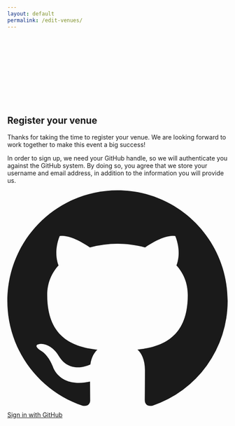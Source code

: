 ```yaml
---
layout: default
permalink: /edit-venues/
---
```


<div class="relative isolate bg-gray-900">
  <div class="mx-auto grid max-w-7xl grid-cols-1 lg:grid-cols-2">
    <div class="relative px-6 pb-20 pt-24 sm:pt-32 lg:static lg:px-8 lg:py-48">
      <div class="mx-auto max-w-xl lg:mx-0 lg:max-w-lg">
        <div class="absolute inset-y-0 left-0 -z-10 w-full overflow-hidden ring-1 ring-white/5 lg:w-1/2">
          <svg class="absolute inset-0 h-full w-full stroke-gray-700 [mask-image:radial-gradient(100%_100%_at_top_right,white,transparent)]" aria-hidden="true">
            <defs>
              <pattern id="54f88622-e7f8-4f1d-aaf9-c2f5e46dd1f2" width="200" height="200" x="100%" y="-1" patternUnits="userSpaceOnUse">
                <path d="M130 200V.5M.5 .5H200" fill="none" />
              </pattern>
            </defs>
            <svg x="100%" y="-1" class="overflow-visible fill-gray-800/20">
              <path d="M-470.5 0h201v201h-201Z" stroke-width="0" />
            </svg>
            <rect width="100%" height="100%" stroke-width="0" fill="url(#54f88622-e7f8-4f1d-aaf9-c2f5e46dd1f2)" />
          </svg>
          <div class="absolute -left-56 top-[calc(100%-13rem)] transform-gpu blur-3xl lg:left-[max(-14rem,calc(100%-59rem))] lg:top-[calc(50%-7rem)]" aria-hidden="true">
            <div class="aspect-[1155/678] w-[72.1875rem] bg-gradient-to-br from-[#80caff] to-[#4f46e5] opacity-20" style="clip-path: polygon(74.1% 56.1%, 100% 38.6%, 97.5% 73.3%, 85.5% 100%, 80.7% 98.2%, 72.5% 67.7%, 60.2% 37.8%, 52.4% 32.2%, 47.5% 41.9%, 45.2% 65.8%, 27.5% 23.5%, 0.1% 35.4%, 17.9% 0.1%, 27.6% 23.5%, 76.1% 2.6%, 74.1% 56.1%)"></div>
          </div>
        </div>
        <h2 class="text-3xl font-bold tracking-tight text-white">Register your venue</h2>
        <p class="mt-6 text-lg leading-8 text-gray-300">Thanks for taking the time to register your venue. We are looking forward to work together to make this event a big success!</p>
        <p class="mt-6 text-lg leading-8 text-gray-300">In order to sign up, we need your GitHub handle, so we will authenticate you against the GitHub system. By doing so, you agree that we store your username and email address, in addition to the information you will provide us.</p>
      </div>
    </div>
    <div id="sign-in" class="px-6 pb-24 pt-20 sm:pb-32 lg:px-8 lg:py-48">
      <div class="mt-6 grid grid-cols-1 gap-4">
          <a href="#" id="sign-in-button" class="flex w-full items-center justify-center gap-3 rounded-md bg-white px-3 py-2 text-sm font-semibold text-gray-900 shadow-sm ring-1 ring-inset ring-gray-300 hover:bg-gray-50 focus-visible:ring-transparent">
            <svg class="h-5 w-5 fill-[#24292F]" fill="currentColor" viewBox="0 0 20 20" aria-hidden="true">
              <path fill-rule="evenodd" d="M10 0C4.477 0 0 4.484 0 10.017c0 4.425 2.865 8.18 6.839 9.504.5.092.682-.217.682-.483 0-.237-.008-.868-.013-1.703-2.782.605-3.369-1.343-3.369-1.343-.454-1.158-1.11-1.466-1.11-1.466-.908-.62.069-.608.069-.608 1.003.07 1.531 1.032 1.531 1.032.892 1.53 2.341 1.088 2.91.832.092-.647.35-1.088.636-1.338-2.22-.253-4.555-1.113-4.555-4.951 0-1.093.39-1.988 1.029-2.688-.103-.253-.446-1.272.098-2.65 0 0 .84-.27 2.75 1.026A9.564 9.564 0 0110 4.844c.85.004 1.705.115 2.504.337 1.909-1.296 2.747-1.027 2.747-1.027.546 1.379.203 2.398.1 2.651.64.7 1.028 1.595 1.028 2.688 0 3.848-2.339 4.695-4.566 4.942.359.31.678.921.678 1.856 0 1.338-.012 2.419-.012 2.747 0 .268.18.58.688.482A10.019 10.019 0 0020 10.017C20 4.484 15.522 0 10 0z" clip-rule="evenodd" />
            </svg>
            <span class="text-sm font-semibold leading-6">Sign in with GitHub</span>
          </a>
      </div>
    </div>
    <div id="form" style="display: none;">
      <form id="venue-registration-form" class="px-6 pb-24 pt-20 sm:pb-32 lg:px-8 lg:py-48">
        <div class="mx-auto max-w-xl lg:mr-0 lg:max-w-lg">
          <div class="grid grid-cols-1 gap-x-8 gap-y-6 sm:grid-cols-2" >
            <!-- Venue Name -->
            <div class="sm:col-span-2">
              <label for="venue-name" class="block text-sm font-semibold leading-6 text-white">Venue Name</label>
              <div class="mt-2.5">
                <input type="text" name="venue-name" required id="venue-name" class="block w-full rounded-md border-0 bg-white/5 px-3.5 py-2 text-white shadow-sm ring-1 ring-inset ring-white/10 focus:ring-2 focus:ring-inset focus:ring-indigo-500 sm:text-sm sm:leading-6">
              </div>
            </div>
            <!-- Venue Location -->
            <div class="sm:col-span-2">
              <label for="location" class="block text-sm font-semibold leading-6 text-white">Location</label>
              <div class="mt-2.5">
                <input type="text" name="location" id="location" required class="block w-full rounded-md border-0 bg-white/5 px-3.5 py-2 text-white shadow-sm ring-1 ring-inset ring-white/10 focus:ring-2 focus:ring-inset focus:ring-indigo-500 sm:text-sm sm:leading-6">
              </div>
            </div>
            <!-- Maximum Number of Participants -->
            <div class="sm:col-span-2">
              <label for="max-participants" class="block text-sm font-semibold leading-6 text-white">Maximum Number of Participants</label>
              <div class="mt-2.5">
                <input type="number" name="max-participants" id="max-participants" class="block w-full rounded-md border-0 bg-white/5 px-3.5 py-2 text-white shadow-sm ring-1 ring-inset ring-white/10 focus:ring-2 focus:ring-inset focus:ring-indigo-500 sm:text-sm sm:leading-6">
              </div>
            </div>
             <!-- Primary Contact Name -->
            <div class="sm:col-span-2">
              <label for="primary-contact-name" class="block text-sm font-semibold leading-6 text-white">Primary Contact Name</label>
              <div class="mt-2.5">
                <input type="text" name="primary-contact-name"  id="primary-contact-name" class="block w-full rounded-md border-0 bg-white/5 px-3.5 py-2 text-white shadow-sm ring-1 ring-inset ring-white/10 focus:ring-2 focus:ring-inset focus:ring-indigo-500 sm:text-sm sm:leading-6">
              </div>
            </div>
            <!-- Primary Email -->
            <div>
              <label for="primary-email" class="block text-sm font-semibold leading-6 text-white">Primary Email</label>
              <div class="mt-2.5">
                <input type="email" name="primary-email" id="primary-email" required class="block w-full rounded-md border-0 bg-white/5 px-3.5 py-2 text-white shadow-sm ring-1 ring-inset ring-white/10 focus:ring-2 focus:ring-inset focus:ring-indigo-500 sm:text-sm sm:leading-6">
              </div>
            </div>
            <!-- Primary Phone -->
            <div>
              <label for="primary-phone" class="block text-sm font-semibold leading-6 text-white">Primary Phone</label>
              <div class="mt-2.5">
                <input type="tel" name="primary-phone" id="primary-phone" required class="block w-full rounded-md border-0 bg-white/5 px-3.5 py-2 text-white shadow-sm ring-1 ring-inset ring-white/10 focus:ring-2 focus:ring-inset focus:ring-indigo-500 sm:text-sm sm:leading-6">
              </div>
            </div>
            <!-- Secondary Contact Name -->
            <div class="sm:col-span-2">
              <label for="secondary-contact-name" class="block text-sm font-semibold leading-6 text-white">Secondary Contact Name</label>
              <div class="mt-2.5">
                <input type="text" name="secondary-contact-name"  id="secondary-contact-name" class="block w-full rounded-md border-0 bg-white/5 px-3.5 py-2 text-white shadow-sm ring-1 ring-inset ring-white/10 focus:ring-2 focus:ring-inset focus:ring-indigo-500 sm:text-sm sm:leading-6">
              </div>
            </div>
            <!-- Secondary Email -->
            <div>
              <label for="secondary-email" class="block text-sm font-semibold leading-6 text-white">Secondary Email</label>
              <div class="mt-2.5">
                <input type="email" name="secondary-email" id="secondary-email" class="block w-full rounded-md border-0 bg-white/5 px-3.5 py-2 text-white shadow-sm ring-1 ring-inset ring-white/10 focus:ring-2 focus:ring-inset focus:ring-indigo-500 sm:text-sm sm:leading-6">
              </div>
            </div>
            <!-- Secondary Phone -->
            <div>
              <label for="secondary-phone" class="block text-sm font-semibold leading-6 text-white">Secondary Phone</label>
              <div class="mt-2.5">
                <input type="tel" name="secondary-phone" id="secondary-phone" class="block w-full rounded-md border-0 bg-white/5 px-3.5 py-2 text-white shadow-sm ring-1 ring-inset ring-white/10 focus:ring-2 focus:ring-inset focus:ring-indigo-500 sm:text-sm sm:leading-6">
              </div>
            </div>
          </div>
          <div class="mt-8 flex justify-end">
            <button type="submit" class="rounded-md bg-indigo-500 px-3.5 py-2.5 text-center text-sm font-semibold text-white shadow-sm hover:bg-indigo-400 focus-visible:outline focus-visible:outline-2 focus-visible:outline-offset-2 focus-visible:outline-indigo-500">Register Venue</button>
          </div>
        </div>
      </form>
    </div>
    <div id="venue-registration-success" style="display: none;">
      <div class="px-6 pb-24 pt-20 sm:pb-32 lg:px-8 lg:py-48">
        <div class="mx-auto max-w-xl lg:mr-0 lg:max-w-lg">
          <div class="" >
            <div class="mt-4 text-center">
              <h3 class="text-3xl font-bold ">Venue Registration Successful!</h3>
              <div class="mt-4">
                <p class="mt-6 text-lg leading-8 text-gray-300">Thank you for registering your venue. We will be in touch with you shortly by inviting you to our GitHub repo, so check your notifications. </p>
              </div>
            </div>
          </div>
        </div>
      </div>
    </div>
  </div>
</div>

<script type="module">
  // Import the functions you need from the SDKs you need
  import { initializeApp } from "https://www.gstatic.com/firebasejs/10.7.2/firebase-app.js";
  import { getFirestore, collection, addDoc } from "https://www.gstatic.com/firebasejs/10.7.2/firebase-firestore.js";
  import { getAuth, signInWithPopup, GithubAuthProvider } from "https://www.gstatic.com/firebasejs/10.7.2/firebase-auth.js";

  // Your web app's Firebase configuration
  const firebaseConfig = {
    apiKey: "AIzaSyBVxk1NQLeHzd6ibSHGvKww3ctk2KdfX_0",
    authDomain: "global-devops-experience.firebaseapp.com",
    projectId: "global-devops-experience",
    storageBucket: "global-devops-experience.appspot.com",
    messagingSenderId: "1021726338520",
    appId: "1:1021726338520:web:ce0ba19e00b3a6ed5396ad"
  };

  // Initialize Firebase and Firestore
  const app = initializeApp(firebaseConfig);
  const db = getFirestore(app);
  const auth = getAuth(app);

  // GitHub Auth Provider
  const provider = new GithubAuthProvider();

  let userName  = null;

  // Sign in with GitHub
  document.getElementById('sign-in-button').addEventListener('click', () => {
    signInWithPopup(auth, provider)
      .then((result) => {
        // User signed in
        console.log('User signed in:', result);
        userName = result.user.reloadUserInfo.screenName;

          // Hide the sign-in button
        document.getElementById('sign-in').style.display = 'none';

        // Set the email from the user to the primary email field
        document.getElementById('primary-email').value = result.user.email;
        document.getElementById('primary-contact-name').value = result.user.displayName

        // Show the venue registration form
        document.getElementById('form').style.display = 'block';
 
      })
      .catch((error) => {
        console.error('Authentication error:', error);
      });
  });

  // Form submission handler
  document.getElementById('venue-registration-form').addEventListener('submit', async function(e) {
       e.preventDefault();

      if (!auth.currentUser) {
        console.error('User not authenticated');
        return;
      }

      // Get form values
      var venueName = document.getElementById('venue-name').value;
      var location = document.getElementById('location').value;
      var maxParticipants = document.getElementById('max-participants').value;
      var primaryContactName = document.getElementById('primary-contact-name').value;
      var primaryEmail = document.getElementById('primary-email').value;
      var primaryPhone = document.getElementById('primary-phone').value;
      var secondaryContactName = document.getElementById('secondary-contact-name').value;
      var secondaryEmail = document.getElementById('secondary-email').value;
      var secondaryPhone = document.getElementById('secondary-phone').value;

      try {
        // Add a new document to the Firestore collection
        await addDoc(collection(db, 'venues'), {
          venueName: venueName,
          location: location,
          maxParticipants: maxParticipants,
          primaryUsername: userName,
          primaryContactName: primaryContactName,
          primaryEmail: primaryEmail,
          primaryPhone: primaryPhone,
          secondaryContactName: secondaryContactName,
          secondaryEmail: secondaryEmail,
          secondaryPhone: secondaryPhone,
          registeredAt: new Date().toISOString()
        });
        console.log('Venue registered successfully!');
          // Hide the venue registration form
        document.getElementById('form').style.display = 'none';
          // Show the venue confirmation message
        document.getElementById('venue-registration-success').style.display = 'block';
        // Handle successful submission
      } catch (error) {
        console.error('Error registering venue:', error);
        // Handle errors
      }
  });
</script>

